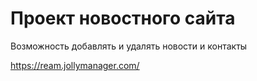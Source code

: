 # Проект новостного сайта
Возможность добавлять и удалять новости и контакты

https://ream.jollymanager.com/
